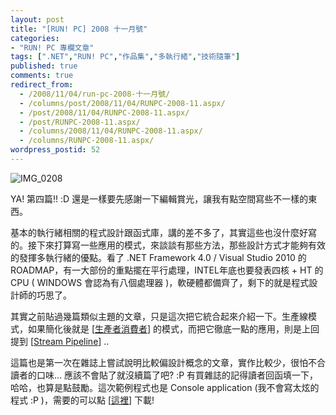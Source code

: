 ```yaml
---
layout: post
title: "[RUN! PC] 2008 十一月號"
categories:
- "RUN! PC 專欄文章"
tags: [".NET","RUN! PC","作品集","多執行緒","技術隨筆"]
published: true
comments: true
redirect_from:
  - /2008/11/04/run-pc-2008-十一月號/
  - /columns/post/2008/11/04/RUNPC-2008-11.aspx/
  - /post/2008/11/04/RUNPC-2008-11.aspx/
  - /post/RUNPC-2008-11.aspx/
  - /columns/2008/11/04/RUNPC-2008-11.aspx/
  - /columns/RUNPC-2008-11.aspx/
wordpress_postid: 52
---
```

![IMG_0208](/wp-content/be-files/WindowsLiveWriter/RUNPC2008_1D6E/IMG_0208_1.jpg)

YA! 第四篇!! :D 還是一樣要先感謝一下編輯賞光，讓我有點空間寫些不一樣的東西。

基本的執行緒相關的程式設計跟函式庫，講的差不多了，其實這些也沒什麼好寫的。接下來打算寫一些應用的模式，來談談有那些方法，那些設計方式才能夠有效的發揮多執行緒的優點。看了 .NET Framework 4.0 / Visual Studio 2010 的 ROADMAP，有一大部份的重點擺在平行處理，INTEL年底也要發表四核 + HT 的 CPU ( WINDOWS 會認為有八個處理器 )，軟硬體都備齊了，剩下的就是程式設計師的巧思了。

其實之前貼過幾篇類似主題的文章，只是這次把它統合起來介紹一下。生產線模式，如果簡化後就是 [[生產者消費者](/post/e7949fe794a2e88085-vs-e6b688e8b2bbe88085-BlockQueue-e5afa6e4bd9c.aspx)] 的模式，而把它徹底一點的應用，則是上回提到 [[Stream Pipeline](/post/MSDN-Magazine-e996b1e8ae80e5bf83e5be97-Stream-Pipeline.aspx)] .. 

這篇也是第一次在雜誌上嘗試說明比較偏設計概念的文章，實作比較少，很怕不合讀者的口味... 應該不會貼了就沒續篇了吧? :P 有買雜誌的記得讀者回函填一下，哈哈，也算是點鼓勵。這次範例程式也是 Console application (我不會寫太炫的程式 :P )，需要的可以點 [[這裡](/admin/Pages/wp-content/be-files/RUNPC-2008-11.zip)] 下載!
